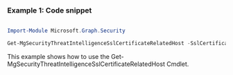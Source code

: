### Example 1: Code snippet

```powershell

Import-Module Microsoft.Graph.Security

Get-MgSecurityThreatIntelligenceSslCertificateRelatedHost -SslCertificateId $sslCertificateId

```
This example shows how to use the Get-MgSecurityThreatIntelligenceSslCertificateRelatedHost Cmdlet.

